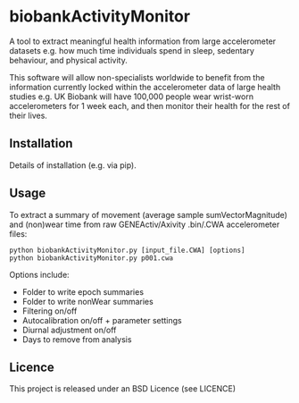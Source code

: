 biobankActivityMonitor
======================

A tool to extract meaningful health information from large accelerometer datasets e.g. how much time individuals spend in sleep, sedentary behaviour, and physical activity.

This software will allow non-specialists worldwide to benefit from the information currently locked within the accelerometer data of large health studies e.g. UK Biobank will have 100,000 people wear wrist-worn accelerometers for 1 week each, and then monitor their health for the rest of their lives.


<h2>Installation</h2>
Details of installation (e.g. via pip).


<h2>Usage</h2>
To extract a summary of movement (average sample sumVectorMagnitude) and (non)wear time from raw GENEActiv/Axivity .bin/.CWA accelerometer files:

```
python biobankActivityMonitor.py [input_file.CWA] [options]
python biobankActivityMonitor.py p001.cwa
```

  
Options include:
 - Folder to write epoch summaries
 - Folder to write nonWear summaries
 - Filtering on/off
 - Autocalibration on/off + parameter settings
 - Diurnal adjustment on/off
 - Days to remove from analysis


<h2>Licence</h2>
This project is released under an BSD Licence (see LICENCE)
